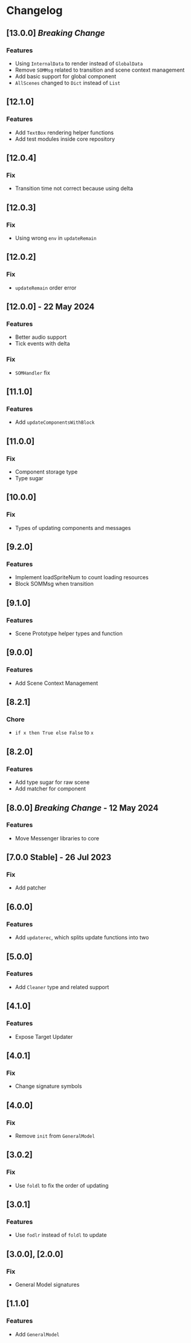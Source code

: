 # Changelog

## [13.0.0] *Breaking Change*

### Features

- Using `InternalData` to render instead of `GlobalData`
- Remove `SOMMsg` related to transition and scene context management
- Add basic support for global component
- `AllScenes` changed to `Dict` instead of `List`

## [12.1.0]

### Features

- Add `TextBox` rendering helper functions
- Add test modules inside core repository

## [12.0.4]

### Fix

- Transition time not correct because using delta

## [12.0.3]

### Fix

- Using wrong `env` in `updateRemain`

## [12.0.2]

### Fix

- `updateRemain` order error

## [12.0.0] - 22 May 2024

### Features

- Better audio support
- Tick events with delta

### Fix

- `SOMHandler` fix

## [11.1.0]

### Features

- Add `updateComponentsWithBlock`

## [11.0.0]

### Fix

- Component storage type
- Type sugar

## [10.0.0]

### Fix

- Types of updating components and messages

## [9.2.0]

### Features

- Implement loadSpriteNum to count loading resources
- Block SOMMsg when transition

## [9.1.0]

### Features

- Scene Prototype helper types and function

## [9.0.0]

### Features

- Add Scene Context Management

## [8.2.1]

### Chore

- `if x then True else False` to `x`

## [8.2.0]

### Features

- Add type sugar for raw scene
- Add matcher for component

## [8.0.0] *Breaking Change* - 12 May 2024

### Features

- Move Messenger libraries to core

## [7.0.0 Stable] - 26 Jul 2023

### Fix

- Add patcher

## [6.0.0]

### Features

- Add `updaterec`, which splits update functions into two

## [5.0.0]

### Features

-  Add `Cleaner` type and related support

## [4.1.0]

### Features

- Expose Target Updater

## [4.0.1]

### Fix

- Change signature symbols

## [4.0.0]

### Fix

- Remove `init` from `GeneralModel`

## [3.0.2]

### Fix

- Use `foldl` to fix the order of updating

## [3.0.1]

### Features

- Use `fodlr` instead of `foldl` to update

## [3.0.0], [2.0.0]

### Fix

- General Model signatures

## [1.1.0]

### Features

- Add `GeneralModel`
